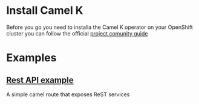 # Install Camel K

Before you go you need to installa the Camel K operator on your OpenShift cluster you can follow the official [project comunity guide](https://github.com/apache/camel-k)


# Examples

## [Rest API example](examples/camel-k-rest/org/apache/camel/example)

A simple camel route that exposes ReST services
